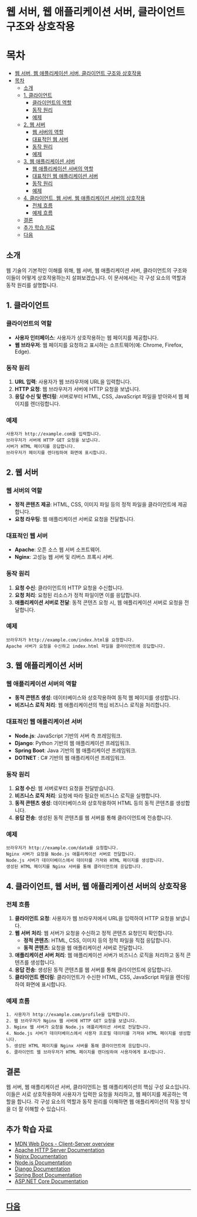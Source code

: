 # 웹 서버, 웹 애플리케이션 서버, 클라이언트 구조와 상호작용

# 목차
- [웹 서버, 웹 애플리케이션 서버, 클라이언트 구조와 상호작용](#웹-서버-웹-애플리케이션-서버-클라이언트-구조와-상호작용)
- [목차](#목차)
  - [소개](#소개)
  - [1. 클라이언트](#1-클라이언트)
    - [클라이언트의 역할](#클라이언트의-역할)
    - [동작 원리](#동작-원리)
    - [예제](#예제)
  - [2. 웹 서버](#2-웹-서버)
    - [웹 서버의 역할](#웹-서버의-역할)
    - [대표적인 웹 서버](#대표적인-웹-서버)
    - [동작 원리](#동작-원리-1)
    - [예제](#예제-1)
  - [3. 웹 애플리케이션 서버](#3-웹-애플리케이션-서버)
    - [웹 애플리케이션 서버의 역할](#웹-애플리케이션-서버의-역할)
    - [대표적인 웹 애플리케이션 서버](#대표적인-웹-애플리케이션-서버)
    - [동작 원리](#동작-원리-2)
    - [예제](#예제-2)
  - [4. 클라이언트, 웹 서버, 웹 애플리케이션 서버의 상호작용](#4-클라이언트-웹-서버-웹-애플리케이션-서버의-상호작용)
    - [전체 흐름](#전체-흐름)
    - [예제 흐름](#예제-흐름)
  - [결론](#결론)
  - [추가 학습 자료](#추가-학습-자료)
  - [다음](#다음)

## 소개
웹 기술의 기본적인 이해를 위해, 웹 서버, 웹 애플리케이션 서버, 클라이언트의 구조와 이들이 어떻게 상호작용하는지 살펴보겠습니다. 이 문서에서는 각 구성 요소의 역할과 동작 원리를 설명합니다.

## 1. 클라이언트

### 클라이언트의 역할
- **사용자 인터페이스**: 사용자가 상호작용하는 웹 페이지를 제공합니다.
- **웹 브라우저**: 웹 페이지를 요청하고 표시하는 소프트웨어(예: Chrome, Firefox, Edge).

### 동작 원리
1. **URL 입력**: 사용자가 웹 브라우저에 URL을 입력합니다.
2. **HTTP 요청**: 웹 브라우저가 서버에 HTTP 요청을 보냅니다.
3. **응답 수신 및 렌더링**: 서버로부터 HTML, CSS, JavaScript 파일을 받아와서 웹 페이지를 렌더링합니다.

### 예제
```text
사용자가 http://example.com을 입력합니다.
브라우저가 서버에 HTTP GET 요청을 보냅니다.
서버가 HTML 페이지를 응답합니다.
브라우저가 페이지를 렌더링하여 화면에 표시합니다.
```

## 2. 웹 서버

### 웹 서버의 역할
- **정적 콘텐츠 제공**: HTML, CSS, 이미지 파일 등의 정적 파일을 클라이언트에 제공합니다.
- **요청 라우팅**: 웹 애플리케이션 서버로 요청을 전달합니다.

### 대표적인 웹 서버
- **Apache**: 오픈 소스 웹 서버 소프트웨어.
- **Nginx**: 고성능 웹 서버 및 리버스 프록시 서버.

### 동작 원리
1. **요청 수신**: 클라이언트의 HTTP 요청을 수신합니다.
2. **요청 처리**: 요청된 리소스가 정적 파일이면 이를 응답합니다.
3. **애플리케이션 서버로 전달**: 동적 콘텐츠 요청 시, 웹 애플리케이션 서버로 요청을 전달합니다.

### 예제
```text
브라우저가 http://example.com/index.html을 요청합니다.
Apache 서버가 요청을 수신하고 index.html 파일을 클라이언트에 응답합니다.
```

## 3. 웹 애플리케이션 서버

### 웹 애플리케이션 서버의 역할
- **동적 콘텐츠 생성**: 데이터베이스와 상호작용하여 동적 웹 페이지를 생성합니다.
- **비즈니스 로직 처리**: 웹 애플리케이션의 핵심 비즈니스 로직을 처리합니다.

### 대표적인 웹 애플리케이션 서버
- **Node.js**: JavaScript 기반의 서버 측 프레임워크.
- **Django**: Python 기반의 웹 애플리케이션 프레임워크.
- **Spring Boot**: Java 기반의 웹 애플리케이션 프레임워크.
- **DOTNET** : C# 기반의 웹 애플리케이션 프레임워크.

### 동작 원리
1. **요청 수신**: 웹 서버로부터 요청을 전달받습니다.
2. **비즈니스 로직 처리**: 요청에 따라 필요한 비즈니스 로직을 실행합니다.
3. **동적 콘텐츠 생성**: 데이터베이스와 상호작용하여 HTML 등의 동적 콘텐츠를 생성합니다.
4. **응답 전송**: 생성된 동적 콘텐츠를 웹 서버를 통해 클라이언트에 전송합니다.

### 예제
```text
브라우저가 http://example.com/data를 요청합니다.
Nginx 서버가 요청을 Node.js 애플리케이션 서버로 전달합니다.
Node.js 서버가 데이터베이스에서 데이터를 가져와 HTML 페이지를 생성합니다.
생성된 HTML 페이지를 Nginx 서버를 통해 클라이언트에 응답합니다.
```

## 4. 클라이언트, 웹 서버, 웹 애플리케이션 서버의 상호작용

### 전체 흐름
1. **클라이언트 요청**: 사용자가 웹 브라우저에서 URL을 입력하여 HTTP 요청을 보냅니다.
2. **웹 서버 처리**: 웹 서버가 요청을 수신하고 정적 콘텐츠 요청인지 확인합니다.
   - **정적 콘텐츠**: HTML, CSS, 이미지 등의 정적 파일을 직접 응답합니다.
   - **동적 콘텐츠**: 요청을 웹 애플리케이션 서버로 전달합니다.
3. **애플리케이션 서버 처리**: 웹 애플리케이션 서버가 비즈니스 로직을 처리하고 동적 콘텐츠를 생성합니다.
4. **응답 전송**: 생성된 동적 콘텐츠를 웹 서버를 통해 클라이언트에 응답합니다.
5. **클라이언트 렌더링**: 클라이언트가 수신한 HTML, CSS, JavaScript 파일을 렌더링하여 화면에 표시합니다.

### 예제 흐름
```text
1. 사용자가 http://example.com/profile을 입력합니다.
2. 웹 브라우저가 Nginx 웹 서버에 HTTP GET 요청을 보냅니다.
3. Nginx 웹 서버가 요청을 Node.js 애플리케이션 서버로 전달합니다.
4. Node.js 서버가 데이터베이스에서 사용자 프로필 데이터를 가져와 HTML 페이지를 생성합니다.
5. 생성된 HTML 페이지를 Nginx 서버를 통해 클라이언트에 응답합니다.
6. 클라이언트 웹 브라우저가 HTML 페이지를 렌더링하여 사용자에게 표시합니다.
```

## 결론
웹 서버, 웹 애플리케이션 서버, 클라이언트는 웹 애플리케이션의 핵심 구성 요소입니다. 이들은 서로 상호작용하여 사용자가 입력한 요청을 처리하고, 웹 페이지를 제공하는 역할을 합니다. 각 구성 요소의 역할과 동작 원리를 이해하면 웹 애플리케이션의 작동 방식을 더 잘 이해할 수 있습니다.

## 추가 학습 자료
- [MDN Web Docs - Client-Server overview](https://developer.mozilla.org/en-US/docs/Learn/Server-side/First_steps/Client-Server_overview)
- [Apache HTTP Server Documentation](https://httpd.apache.org/docs/)
- [Nginx Documentation](https://nginx.org/en/docs/)
- [Node.js Documentation](https://nodejs.org/en/docs/)
- [Django Documentation](https://docs.djangoproject.com/)
- [Spring Boot Documentation](https://docs.spring.io/spring-boot/docs/current/reference/htmlsingle/)
- [ASP.NET Core Documentation](https://learn.microsoft.com/ko-kr/aspnet/core/introduction-to-aspnet-core?view=aspnetcore-8.0)

---
## [다음](./01_02_URI_URL.md)

